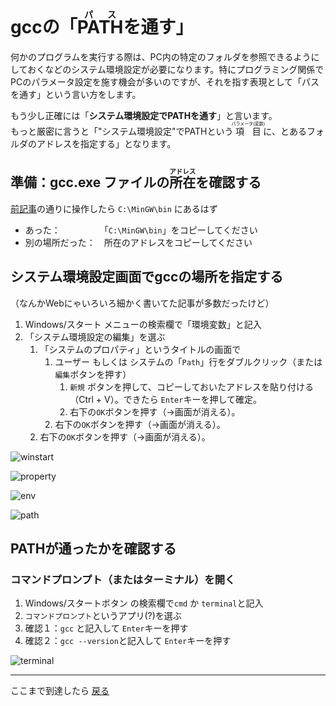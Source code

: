 # gccの「<ruby>PATH<rt>パス</rt></ruby>を通す」

何かのプログラムを実行する際は、PC内の特定のフォルダを参照できるようにしておくなどのシステム環境設定が必要になります。特にプログラミング関係でPCのパラメータ設定を施す機会が多いのですが、それを指す表現として「パスを通す」という言い方をします。

もう少し正確には「**システム環境設定でPATHを通す**」と言います。\
もっと厳密に言うと「"システム環境設定"でPATHという<ruby>項目<rt>パラメータ(変数)</rt></ruby>に、とあるフォルダのアドレスを指定する」となります。


## 準備：gcc.exe ファイルの<ruby>所在<rt>アドレス</rt></ruby>を確認する

[前記事](setup_gcc.md)の通りに操作したら
```C:\MinGW\bin``` にあるはず

- あった：　　　　　「```C:\MinGW\bin```」をコピーしてください
- 別の場所だった：　所在のアドレスをコピーしてください

## システム環境設定画面でgccの場所を指定する

（なんかWebにゃいろいろ細かく書いてた記事が多数だったけど）

1. Windows/スタート メニューの検索欄で「環境変数」と記入
2. 「システム環境設定の編集」を選ぶ
   1. 「システムのプロパティ」というタイトルの画面で
      1. ユーザー もしくは システムの「```Path```」行をダブルクリック（または```編集```ボタンを押す）
         1. ```新規``` ボタンを押して、コピーしておいたアドレスを貼り付ける（Ctrl + V）。できたら ```Enter```キーを押して確定。
         2. 右下の```OK```ボタンを押す（→画面が消える）。
      2. 右下の```OK```ボタンを押す（→画面が消える）。
   2. 右下の```OK```ボタンを押す（→画面が消える）。

![winstart](img/winmenu.png)

![property](img/sys-property.png)

![env](img/sysenv.png)

![path](img/path.png)

## PATHが通ったかを確認する

### コマンドプロンプト（またはターミナル）を開く

1. Windows/スタートボタン の検索欄で```cmd``` か ```terminal```と記入
2. ```コマンドプロンプト```というアプリ(?)を選ぶ
3. 確認１：```gcc``` と記入して ```Enter```キーを押す
4. 確認２：```gcc --version```と記入して ```Enter```キーを押す

![terminal](img/terminal.png)

<hr>

ここまで到達したら [戻る](README.md)
